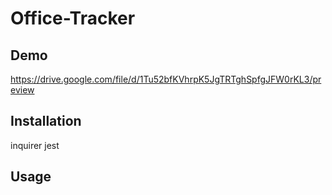 # Office-Tracker



## Demo

https://drive.google.com/file/d/1Tu52bfKVhrpK5JgTRTghSpfgJFW0rKL3/preview

## Installation 

inquirer 
jest 

## Usage 




